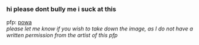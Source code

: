 

<!--
**razyoboy/razyoboy** is a ✨ _special_ ✨ repository because its `README.md` (this file) appears on your GitHub profile.
### Hi there 👋
Here are some ideas to get you started:

- 🔭 I’m currently working on ...
- 🌱 I’m currently learning ...
- 👯 I’m looking to collaborate on ...
- 🤔 I’m looking for help with ...
- 💬 Ask me about ...
- 📫 How to reach me: ...
- 😄 Pronouns: ...
- ⚡ Fun fact: ...
-->

### hi please dont bully me i suck at this

pfp: [powa](https://www.pixiv.net/en/artworks/80067933)  
*please let me know if you wish to take down the image, as I do not have a written permission from the artist of this pfp*
